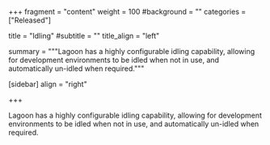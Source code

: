+++
fragment = "content"
weight = 100
#background = ""
categories = ["Released"]

title = "Idling"
#subtitle = ""
title_align = "left"

summary = """Lagoon has a highly configurable idling capability, allowing for development environments to be idled when not in use, and automatically un-idled when required."""

[sidebar]
  align = "right"

+++

Lagoon has a highly configurable idling capability, allowing for development environments to be idled when not in use, and automatically un-idled when required.
